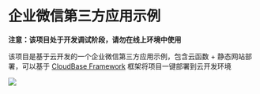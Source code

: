 # 企业微信第三方应用示例

__注意：该项目处于开发调试阶段，请勿在线上环境中使用__

该项目是基于云开发的一个企业微信第三方应用示例，包含云函数 + 静态网站部署，可以基于 [CloudBase Framework](https://github.com/TencentCloudBase/cloudbase-framework) 框架将项目一键部署到云开发环境

[![](https://main.qcloudimg.com/raw/67f5a389f1ac6f3b4d04c7256438e44f.svg)](https://console.cloud.tencent.com/tcb/env/index?action=CreateAndDeployCloudBaseProject&appUrl=https%3A%2F%2Fgithub.com%2FTencentWecom%2Fwecom-cloudbase-template-vue&branch=master)
